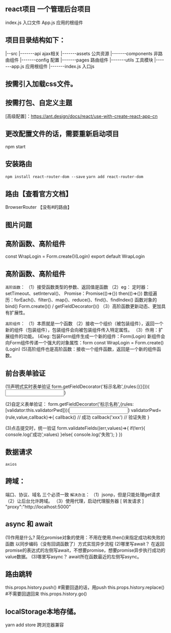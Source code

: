 ## react项目   一个管理后台项目
index.js 入口文件
App.js  应用的根组件
## 项目目录结构如下：
|--src
|-------api  ajax相关
|-------assets  公共资源
|-------components  非路由组件
|-------config  配置
|-------pages  路由组件
|-------utils  工具模块
|-------app.js  应用根组件
|-------index.js  入口js

## 按需引入加载css文件。
## 按需打包、自定义主题
[高级配置]：https://ant.design/docs/react/use-with-create-react-app-cn

## 更改配置文件的话，需要重新启动项目
npm start

## 安装路由 
`npm install react-router-dom --save`
`yarn add react-router-dom`

## 路由【查看官方文档】
BrowserRouter   【没有#的路由】

## 图片问题

## 高阶函数、高阶组件
const WrapLogin = Form.create()(Login)
export default WrapLogin

## 高阶函数、高阶组件
`高阶函数`：
（1）接受函数类型的参数、返回值是函数
（2）eg：
    定时器：setTimeout、setInterval()、
    Promise：Promise(()=>{})  then(()=>{})
    数组遍历：forEach()、filter()、map()、reduce()、find()、findIndex()
    函数对象的bind()
    Form.create()()  /  getFieldDecorator()()
（3）高阶函数更新动态、更加具有扩展性。

`高阶组件`：
（1）本质就是一个函数
（2）接收一个组价（被包装组件），返回一个新的组件（包装组件），包装组件会向被包装组件传入特定属性。
（3）作用：扩展组件的功能。
(4)eg:
    包装Form组件生成一个新的组件：Form(Login)
    新组件会向Form组件传递一个强大的对象属性：form
    const WrapLogin = Form.create()(Login)
(5)高阶组件也是高阶函数：接收一个组件函数，返回是一个新的组件函数。

## 前台表单验证
(1)声明式实时表单验证
form.getFieldDecorator('标示名称',{rules:[{}]})(<Input />)

(2)自定义表单验证：
form.getFieldDecorator('标示名称',{rules:[validator:this.validatorPwd]})(<Input />)
validatorPwd=(rule,value,callback)=>{
    callback()  // 成功
    callback('xxx')   // 验证失败
}

(3)点击提交时，统一验证
form.validateFields((err,values)=>{
    if(!err){
        console.log('成功',values)
    }else{
        console.log('失败');
    }
})

## 数据请求
`axios`

## 跨域：
端口、协议、域名  三个必须一致
`解决办法`：
（1）jsonp，但是只能处理get请求
（2）让后台允许跨域。
（3）使用代理，启动代理服务器 [ 转发请求 ]   "proxy":"http://localhost:5000"

## async 和 await
(1)作用是什么?
    简化promise对象的使用：不用在使用.then()来指定成功和失败的函数
    以同步编码（没有回调函数了）方式实现异步流程
(2)哪里写await？
    在返回promise的表达式的左侧写await，不想要promise，想要promise异步执行成功的value数据。
(3)哪里写async？
    await所在函数最近的左侧写async。

## 路由跳转
this.props.history.push()   #需要回退的话，用push
this.props.history.replace()   #不需要回退回来
this.props.history.go()

## localStorage本地存储。
yarn add store 跨浏览器兼容
